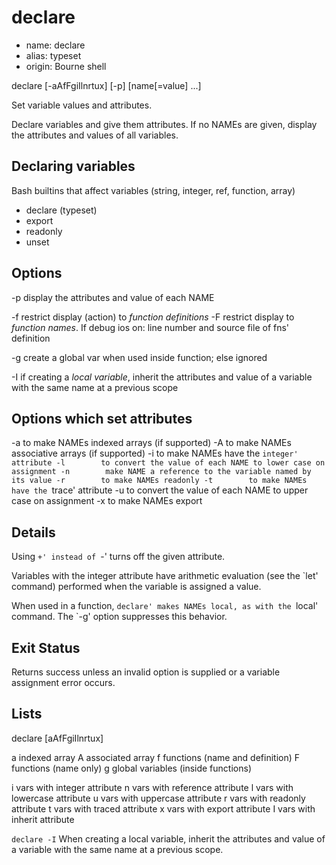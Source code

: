 # declare

- name: declare
- alias: typeset
- origin: Bourne shell

declare [-aAfFgiIlnrtux] [-p] [name[=value] ...]

Set variable values and attributes.

Declare variables and give them attributes. If no NAMEs are given, display the attributes and values of all variables.

## Declaring variables

Bash builtins that affect variables (string, integer, ref, function, array)
- declare (typeset)
- export
- readonly
- unset


## Options

-p        display the attributes and value of each NAME

-f        restrict display (action) to *function definitions*
-F        restrict display to *function names*. 
          If debug ios on: line number and source file of fns' definition

-g        create a global var when used inside function; else ignored

-I        if creating a *local variable*, inherit the attributes and value 
          of a variable with the same name at a previous scope

## Options which set attributes

-a        to make NAMEs indexed arrays (if supported)
-A        to make NAMEs associative arrays (if supported)
-i        to make NAMEs have the `integer' attribute
-l        to convert the value of each NAME to lower case on assignment
-n        make NAME a reference to the variable named by its value
-r        to make NAMEs readonly
-t        to make NAMEs have the `trace' attribute
-u        to convert the value of each NAME to upper case on assignment
-x        to make NAMEs export

## Details

Using `+' instead of `-' turns off the given attribute.

Variables with the integer attribute have arithmetic evaluation (see the `let' command) performed when the variable is assigned a value.

When used in a function, `declare' makes NAMEs local, as with the `local' command.  The `-g' option suppresses this behavior.

## Exit Status
Returns success unless an invalid option is supplied or a variable
assignment error occurs.


## Lists

declare [aAfFgiIlnrtux]

a  indexed array
A  associated array
f  functions (name and definition)
F  functions (name only)
g  global variables (inside functions)

i  vars with integer attribute
n  vars with reference attribute
l  vars with lowercase attribute
u  vars with uppercase attribute
r  vars with readonly attribute
t  vars with traced attribute
x  vars with export attribute
I  vars with inherit attribute

`declare -I`
When creating a local variable, inherit the attributes and value of a variable with the same name at a previous scope.
